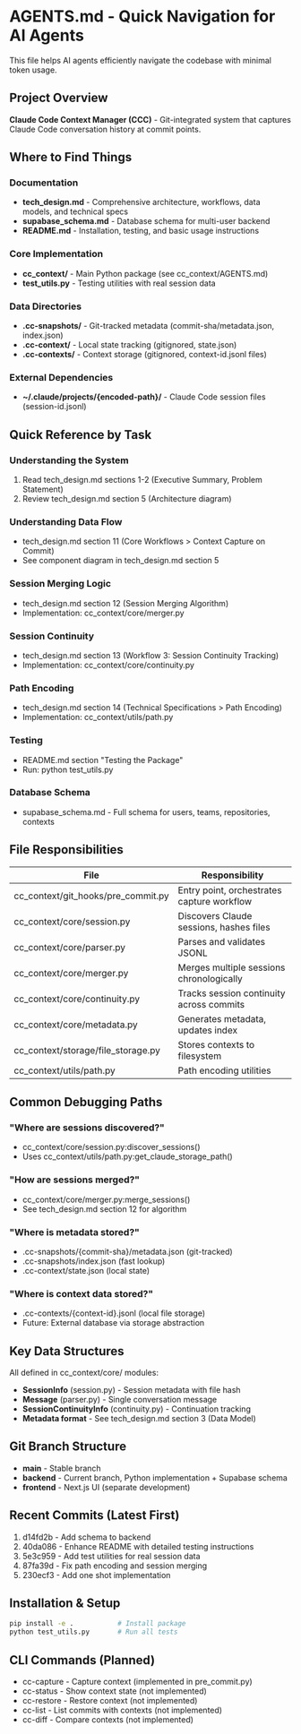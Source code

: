 # AGENTS.md - Quick Navigation for AI Agents

This file helps AI agents efficiently navigate the codebase with minimal token usage.

## Project Overview

**Claude Code Context Manager (CCC)** - Git-integrated system that captures Claude Code conversation history at commit points.

## Where to Find Things

### Documentation
- **tech_design.md** - Comprehensive architecture, workflows, data models, and technical specs
- **supabase_schema.md** - Database schema for multi-user backend
- **README.md** - Installation, testing, and basic usage instructions

### Core Implementation
- **cc_context/** - Main Python package (see cc_context/AGENTS.md)
- **test_utils.py** - Testing utilities with real session data

### Data Directories
- **.cc-snapshots/** - Git-tracked metadata (commit-sha/metadata.json, index.json)
- **.cc-context/** - Local state tracking (gitignored, state.json)
- **.cc-contexts/** - Context storage (gitignored, context-id.jsonl files)

### External Dependencies
- **~/.claude/projects/{encoded-path}/** - Claude Code session files (session-id.jsonl)

## Quick Reference by Task

### Understanding the System
1. Read tech_design.md sections 1-2 (Executive Summary, Problem Statement)
2. Review tech_design.md section 5 (Architecture diagram)

### Understanding Data Flow
- tech_design.md section 11 (Core Workflows > Context Capture on Commit)
- See component diagram in tech_design.md section 5

### Session Merging Logic
- tech_design.md section 12 (Session Merging Algorithm)
- Implementation: cc_context/core/merger.py

### Session Continuity
- tech_design.md section 13 (Workflow 3: Session Continuity Tracking)
- Implementation: cc_context/core/continuity.py

### Path Encoding
- tech_design.md section 14 (Technical Specifications > Path Encoding)
- Implementation: cc_context/utils/path.py

### Testing
- README.md section "Testing the Package"
- Run: python test_utils.py

### Database Schema
- supabase_schema.md - Full schema for users, teams, repositories, contexts

## File Responsibilities

| File | Responsibility |
|------|----------------|
| cc_context/git_hooks/pre_commit.py | Entry point, orchestrates capture workflow |
| cc_context/core/session.py | Discovers Claude sessions, hashes files |
| cc_context/core/parser.py | Parses and validates JSONL |
| cc_context/core/merger.py | Merges multiple sessions chronologically |
| cc_context/core/continuity.py | Tracks session continuity across commits |
| cc_context/core/metadata.py | Generates metadata, updates index |
| cc_context/storage/file_storage.py | Stores contexts to filesystem |
| cc_context/utils/path.py | Path encoding utilities |

## Common Debugging Paths

### "Where are sessions discovered?"
- cc_context/core/session.py:discover_sessions()
- Uses cc_context/utils/path.py:get_claude_storage_path()

### "How are sessions merged?"
- cc_context/core/merger.py:merge_sessions()
- See tech_design.md section 12 for algorithm

### "Where is metadata stored?"
- .cc-snapshots/{commit-sha}/metadata.json (git-tracked)
- .cc-snapshots/index.json (fast lookup)
- .cc-context/state.json (local state)

### "Where is context data stored?"
- .cc-contexts/{context-id}.jsonl (local file storage)
- Future: External database via storage abstraction

## Key Data Structures

All defined in cc_context/core/ modules:

- **SessionInfo** (session.py) - Session metadata with file hash
- **Message** (parser.py) - Single conversation message
- **SessionContinuityInfo** (continuity.py) - Continuation tracking
- **Metadata format** - See tech_design.md section 3 (Data Model)

## Git Branch Structure

- **main** - Stable branch
- **backend** - Current branch, Python implementation + Supabase schema
- **frontend** - Next.js UI (separate development)

## Recent Commits (Latest First)

1. d14fd2b - Add schema to backend
2. 40da086 - Enhance README with detailed testing instructions
3. 5e3c959 - Add test utilities for real session data
4. 87fa39d - Fix path encoding and session merging
5. 230ecf3 - Add one shot implementation

## Installation & Setup

```bash
pip install -e .           # Install package
python test_utils.py       # Run all tests
```

## CLI Commands (Planned)

- cc-capture - Capture context (implemented in pre_commit.py)
- cc-status - Show context state (not implemented)
- cc-restore - Restore context (not implemented)
- cc-list - List commits with contexts (not implemented)
- cc-diff - Compare contexts (not implemented)
